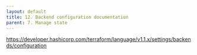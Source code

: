 ```yaml
---
layout: default
title: 12. Backend configuration documentation
parent: 7. Manage state
---
```


https://developer.hashicorp.com/terraform/language/v1.1.x/settings/backends/configuration